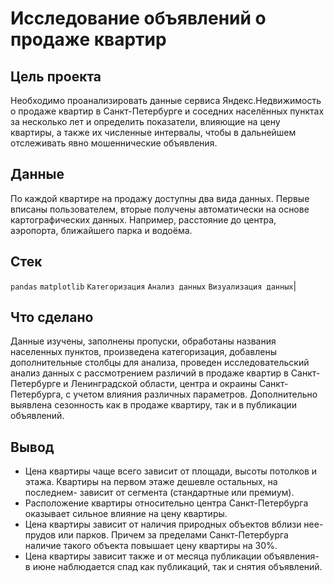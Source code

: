 # Исследование объявлений о продаже квартир
## Цель проекта
Необходимо проанализировать данные сервиса Яндекс.Недвижимость о продаже квартир в Санкт-Петербурге и соседних населённых пунктах за несколько лет и определить показатели, влияющие на цену квартиры, а также их численные интервалы, чтобы в дальнейшем отслеживать явно мошеннические объявления.
## Данные
По каждой квартире на продажу доступны два вида данных. Первые вписаны пользователем, вторые получены автоматически на основе картографических данных. Например, расстояние до центра, аэропорта, ближайшего парка и водоёма.
## Стек
`pandas` `matplotlib`  `Категоризация` `Анализ данных` `Визуализация данных`|
## Что сделано
Данные изучены, заполнены пропуски, обработаны названия населенных пунктов, произведена категоризация, добавлены дополнительные столбцы для анализа, проведен исследовательский анализ данных с рассмотрением различий в продаже квартир в Санкт-Петербурге и Ленинградской области, центра и окраины Санкт-Петербурга, с учетом влияния различных параметров. Дополнительно выявлена сезонность как в продаже квартиру, так и в публикации объявлений.
## Вывод
* Цена квартиры чаще всего зависит от площади, высоты потолков и этажа. Квартиры на первом этаже дешевле остальных, на последнем- зависит от сегмента (стандартные или премиум).
* Расположение квартиры относительно центра Санкт-Петербурга оказывает сильное влияние на цену квартиры.
* Цена квартиры зависит от наличия природных объектов вблизи нее- прудов или парков. Причем за пределами Санкт-Петербурга наличие такого объекта повышает цену квартиры на 30%.
* Цена квартиры зависит также и от месяца публикации объявления- в июне наблюдается спад как публикаций, так и снятия объявлений. 
